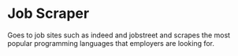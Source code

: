 # Job Scraper
 Goes to job sites such as indeed and jobstreet and scrapes the most  popular programming languages that employers are looking for.
